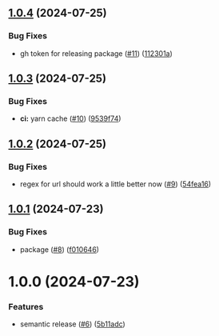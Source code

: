 ## [1.0.4](https://github.com/LEGO/pulumi-link-mobility-provider/compare/v1.0.3...v1.0.4) (2024-07-25)

### Bug Fixes

- gh token for releasing package ([#11](https://github.com/LEGO/pulumi-link-mobility-provider/issues/11)) ([112301a](https://github.com/LEGO/pulumi-link-mobility-provider/commit/112301aababbe36e8931f4e90a9a241da3227cce))

## [1.0.3](https://github.com/LEGO/pulumi-link-mobility-provider/compare/v1.0.2...v1.0.3) (2024-07-25)

### Bug Fixes

- **ci:** yarn cache ([#10](https://github.com/LEGO/pulumi-link-mobility-provider/issues/10)) ([9539f74](https://github.com/LEGO/pulumi-link-mobility-provider/commit/9539f746c534b01d54e8cde26e214e3403f5f23c))

## [1.0.2](https://github.com/LEGO/pulumi-link-mobility-provider/compare/v1.0.1...v1.0.2) (2024-07-25)

### Bug Fixes

- regex for url should work a little better now ([#9](https://github.com/LEGO/pulumi-link-mobility-provider/issues/9)) ([54fea16](https://github.com/LEGO/pulumi-link-mobility-provider/commit/54fea16b4cad1a72b223a5a65a09de094533cfd1))

## [1.0.1](https://github.com/LEGO/pulumi-link-mobility-provider/compare/v1.0.0...v1.0.1) (2024-07-23)

### Bug Fixes

- package ([#8](https://github.com/LEGO/pulumi-link-mobility-provider/issues/8)) ([f010646](https://github.com/LEGO/pulumi-link-mobility-provider/commit/f0106461bdc67f84737478e599cd0a06b18f1c47))

# 1.0.0 (2024-07-23)

### Features

- semantic release ([#6](https://github.com/LEGO/pulumi-link-mobility-provider/issues/6)) ([5b11adc](https://github.com/LEGO/pulumi-link-mobility-provider/commit/5b11adc98c60712babae536c407f85f621200b19))

